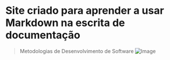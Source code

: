 # Site criado para aprender a usar Markdown na escrita de documentação

> Metodologias de Desenvolvimento de Software
![Image](https://eduportugal.eu/wp-content/uploads/2017/08/eduportugal_ipleiria_n.jpg)